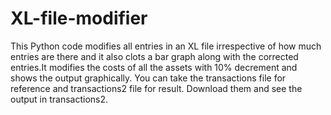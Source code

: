 # XL-file-modifier
This Python code modifies all entries in an XL file irrespective of how much entries are there and it also clots a bar graph along with the corrected entries.It modifies the costs of all the assets with 10% decrement and shows the output graphically. You can take the transactions file for reference and transactions2 file for result. Download them and see the output in transactions2.


